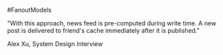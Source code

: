 #FanoutModels 

"With this approach, news feed is pre-computed during write time. A new post is delivered to friend's cache immediately after it is published."

Alex Xu, System Design Interview